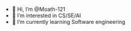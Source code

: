 - 👋 Hi, I’m @Moath-121
- 👀 I’m interested in CS/SE/AI
- 🌱 I’m currently learning Software engineering
